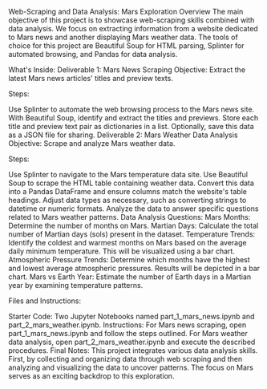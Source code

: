 Web-Scraping and Data Analysis: Mars Exploration
Overview
The main objective of this project is to showcase web-scraping skills combined with data analysis. We focus on extracting information from a website dedicated to Mars news and another displaying Mars weather data. The tools of choice for this project are Beautiful Soup for HTML parsing, Splinter for automated browsing, and Pandas for data analysis.

What's Inside:
Deliverable 1: Mars News Scraping
Objective: Extract the latest Mars news articles' titles and preview texts.

Steps:

Use Splinter to automate the web browsing process to the Mars news site.
With Beautiful Soup, identify and extract the titles and previews.
Store each title and preview text pair as dictionaries in a list.
Optionally, save this data as a JSON file for sharing.
Deliverable 2: Mars Weather Data Analysis
Objective: Scrape and analyze Mars weather data.

Steps:

Use Splinter to navigate to the Mars temperature data site.
Use Beautiful Soup to scrape the HTML table containing weather data.
Convert this data into a Pandas DataFrame and ensure columns match the website's table headings.
Adjust data types as necessary, such as converting strings to datetime or numeric formats.
Analyze the data to answer specific questions related to Mars weather patterns.
Data Analysis Questions:
Mars Months: Determine the number of months on Mars.
Martian Days: Calculate the total number of Martian days (sols) present in the dataset.
Temperature Trends: Identify the coldest and warmest months on Mars based on the average daily minimum temperature. This will be visualized using a bar chart.
Atmospheric Pressure Trends: Determine which months have the highest and lowest average atmospheric pressures. Results will be depicted in a bar chart.
Mars vs Earth Year: Estimate the number of Earth days in a Martian year by examining temperature patterns.

Files and Instructions:

Starter Code: Two Jupyter Notebooks named part_1_mars_news.ipynb and part_2_mars_weather.ipynb.
Instructions:
For Mars news scraping, open part_1_mars_news.ipynb and follow the steps outlined.
For Mars weather data analysis, open part_2_mars_weather.ipynb and execute the described procedures.
Final Notes:
This project integrates various data analysis skills. First, by collecting and organizing data through web scraping and then analyzing and visualizing the data to uncover patterns. The focus on Mars serves as an exciting backdrop to this exploration.
